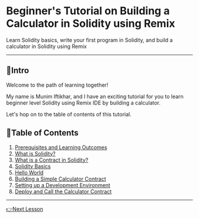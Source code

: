 <h1>Beginner's Tutorial on Building a Calculator in Solidity using Remix</h1>
<p>Learn Solidity basics, write your first program in Solidity, and build a calculator in Solidity using Remix</p>

---

## :tulip:Intro

Welcome to the path of learning together!

My name is Munim Iftikhar, and I have an exciting tutorial for you to learn beginner level Solidity using Remix IDE by building a calculator.

Let's hop on to the table of contents of this tutorial.

## :seedling:Table of Contents

1. [Prerequisites and Learning Outcomes](https://github.com/MunimIftikhar/Beginner-s-Tutorial-on-Building-a-Calculator-in-Solidity-Using-Remix/blob/main/1.%20Prerequisites%20and%20Learning%20Outcomes.md)
2. [What is Solidity?](https://github.com/MunimIftikhar/Beginner-s-Tutorial-on-Building-a-Calculator-in-Solidity-Using-Remix/blob/main/2.%20What%20is%20Solidity.md)
3. [What is a Contract in Solidity?](https://github.com/MunimIftikhar/Beginner-s-Tutorial-on-Building-a-Calculator-in-Solidity-Using-Remix/blob/main/3.%20What%20is%20a%20Contract%20in%20Solidity.md)
4. [Solidity Basics](https://github.com/MunimIftikhar/Beginner-s-Tutorial-on-Building-a-Calculator-in-Solidity-Using-Remix/blob/main/4.%20Solidity%20Basics.md)
5. [Hello World](https://github.com/MunimIftikhar/Beginner-s-Tutorial-on-Building-a-Calculator-in-Solidity-Using-Remix/blob/main/5.%20Hello%20World.md)
6. [Building a Simple Calculator Contract](https://github.com/MunimIftikhar/Beginner-s-Tutorial-on-Building-a-Calculator-in-Solidity-Using-Remix/blob/main/6.%20Build%20a%20Simple%20Calculator%20Contract.md)
7. [Setting up a Development Environment](https://github.com/MunimIftikhar/Beginner-s-Tutorial-on-Building-a-Calculator-in-Solidity-Using-Remix/blob/main/7.%20Setting%20up%20a%20Development%20Environment.md)
8. [Deploy and Call the Calculator Contract](https://github.com/MunimIftikhar/Beginner-s-Tutorial-on-Building-a-Calculator-in-Solidity-Using-Remix/blob/main/8.%20Deploy%20and%20Call%20the%20Calculator%20Contract.md)

---
[👉Next Lesson](https://github.com/MunimIftikhar/Beginner-s-Tutorial-on-Building-a-Calculator-in-Solidity-Using-Remix/blob/main/1.%20Prerequisites%20and%20Learning%20Outcomes.md)
